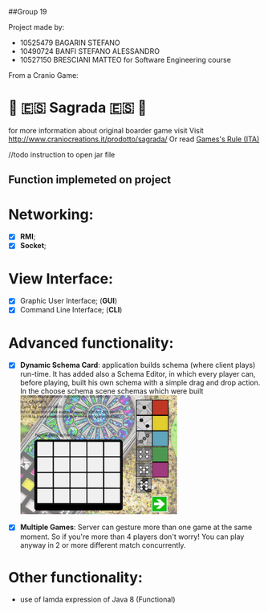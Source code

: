 ##Group 19

Project made by:

- 10525479 BAGARIN STEFANO
- 10490724 BANFI STEFANO ALESSANDRO 
- 10527150 BRESCIANI MATTEO
for Software Engineering course


From a Cranio Game: 

# :red_circle: :es: Sagrada :es: :large_blue_circle:

for more information about original boarder game visit Visit http://www.craniocreations.it/prodotto/sagrada/
Or read [Games's Rule (ITA)](/Rules.pdf)

//todo instruction to open jar file

## Function implemeted on project
# Networking:
- [x] **RMI**;
- [x] **Socket**;

# View Interface:
- [x] Graphic User Interface; (**GUI**)
- [x] Command Line Interface; (**CLI**)

# Advanced functionality: 
- [x] **Dynamic Schema Card**: application builds schema (where client plays) run-time. It has added also a Schema Editor, in which every player can, before playing, built his own schema with a simple drag and drop action. In the choose schema scene schemas which were built   ![Screenshot](src/main/resources/assets/Screenshoot/schemaEditor.png)

- [x] **Multiple Games**: Server can gesture more than one game at the same moment. So if you're more than 4 players don't worry! You can play anyway in 2 or more different match concurrently.

# Other functionality:

- use of lamda expression  of Java 8 (Functional)


